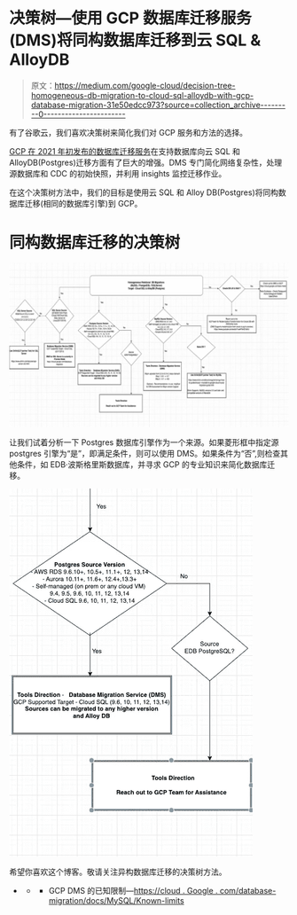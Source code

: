 # 决策树—使用 GCP 数据库迁移服务(DMS)将同构数据库迁移到云 SQL & AlloyDB

> 原文：<https://medium.com/google-cloud/decision-tree-homogeneous-db-migration-to-cloud-sql-alloydb-with-gcp-database-migration-31e50edcc973?source=collection_archive---------0----------------------->

有了谷歌云，我们喜欢决策树来简化我们对 GCP 服务和方法的选择。

[GCP 在 2021 年初发布的数据库迁移服务](https://cloud.google.com/database-migration)在支持数据库向云 SQL 和 AlloyDB(Postgres)迁移方面有了巨大的增强。DMS 专门简化网络复杂性，处理源数据库和 CDC 的初始快照，并利用 insights 监控迁移作业。

在这个决策树方法中，我们的目标是使用云 SQL 和 Alloy DB(Postgres)将同构数据库迁移(相同的数据库引擎)到 GCP。

# 同构数据库迁移的决策树

![](img/7ff1f65edf1a8f20868f79a5a0b292b5.png)

让我们试着分析一下 Postgres 数据库引擎作为一个来源。如果菱形框中指定源 postgres 引擎为“是”，即满足条件，则可以使用 DMS。如果条件为“否”,则检查其他条件，如 EDB·波斯格里斯数据库，并寻求 GCP 的专业知识来简化数据库迁移。

![](img/b9aaaa41919f1122d1e1c7344c66afd0.png)

希望你喜欢这个博客。敬请关注异构数据库迁移的决策树方法。

* * * GCP DMS 的已知限制—[https://cloud . Google . com/database-migration/docs/MySQL/Known-limits](https://cloud.google.com/database-migration/docs/mysql/known-limitations)